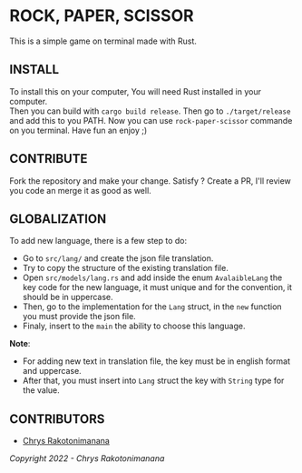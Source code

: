 # ROCK, PAPER, SCISSOR

This is a simple game on terminal made with Rust.

## INSTALL

To install this on your computer, You will need Rust installed in your computer.  
Then you can build with `cargo build release`.
Then go to `./target/release` and add this to you PATH.
Now you can use `rock-paper-scissor` commande on you terminal. Have fun an enjoy ;)

## CONTRIBUTE
Fork the repository and make your change. Satisfy ? Create a PR, I'll review you code an merge it as good as well.

## GLOBALIZATION

To add new language, there is a few step to do:
 - Go to `src/lang/` and create the json file translation.
 - Try to copy the structure of the existing translation file.
 - Open `src/models/lang.rs` and add inside the enum `AvalaibleLang` the key code for the new language, it must unique and for the
 convention, it should be in uppercase.
 - Then, go to the implementation for the `Lang` struct, in the `new` function you must provide the json file.
 - Finaly, insert to the `main` the ability to choose this language.

 **Note**:
 - For adding new text in translation file, the key must be in english format and uppercase.
 - After that, you must insert into `Lang` struct the key with `String` type for the value.
 
## CONTRIBUTORS
- [Chrys Rakotonimanana](https://github.com/chrys-elrak)

*Copyright 2022 - Chrys Rakotonimanana*
